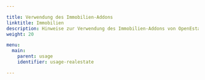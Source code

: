 ```yaml
---

title: Verwendung des Immobilien-Addons
linktitle: Immobilien
description: Hinweise zur Verwendung des Immobilien-Addons von OpenEstate-ImmoTool…
weight: 20

menu:
  main:
    parent: usage
    identifier: usage-realestate

---
```

